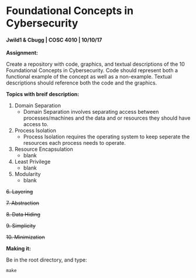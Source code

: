 # Foundational Concepts in Cybersecurity
#### Jwild1 & Cbugg | COSC 4010 | 10/10/17

**Assignment:**

Create a repository with code, graphics, and textual descriptions of the 10 Foundational Concepts in Cybersecurity. Code should represent both a functional example of the concept as well as a non-example. Textual descriptions should reference both the code and the graphics. 

**Topics with breif description:**
1. Domain Separation
    - Domain Separation involves separating access between processes/machines and the data and or resources they should have access to. 
2. Process Isolation
    - Process Isolation requires the operating system to keep seperate the resources each process needs to operate. 
3. Resource Encapsulation
    - blank
4. Least Privilege
    - blank
5. Modularity
    - blank
    
~~6. Layering~~

~~7. Abstraction~~

~~8. Data Hiding~~

~~9. Simplicity~~

~~10. Minimization~~

**Making it:**

Be in the root directory, and type:
~~~
make
~~~
